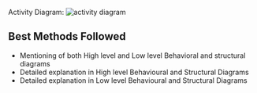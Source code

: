 Activity Diagram:
![activity diagram](https://user-images.githubusercontent.com/62838172/153698970-23c044d2-982f-4c7c-b156-d1d7940211d9.png)

## Best Methods Followed
* Mentioning of both High level and Low level Behavioral and structural diagrams
* Detailed explanation in High level Behavioural and Structural Diagrams
* Detailed explanation in Low level Behavioural and Structural Diagrams

